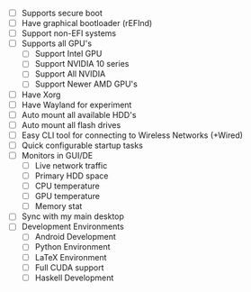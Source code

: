 - [ ] Supports secure boot
- [ ] Have graphical bootloader (rEFInd)
- [ ] Support non-EFI systems
- [ ] Supports all GPU's
    - [ ] Support Intel GPU
    - [ ] Support NVIDIA 10 series
    - [ ] Support All NVIDIA
    - [ ] Support Newer AMD GPU's
- [ ] Have Xorg
- [ ] Have Wayland for experiment
- [ ] Auto mount all available HDD's
- [ ] Auto mount all flash drives
- [ ] Easy CLI tool for connecting to Wireless Networks (+Wired)
- [ ] Quick configurable startup tasks
- [ ] Monitors in GUI/DE
    - [ ] Live network traffic
    - [ ] Primary HDD space
    - [ ] CPU temperature
    - [ ] GPU temperature
    - [ ] Memory stat
- [ ] Sync with my main desktop
- [ ] Development Environments
    - [ ] Android Development
    - [ ] Python Environment
    - [ ] LaTeX Environment
    - [ ] Full CUDA support
    - [ ] Haskell Development
